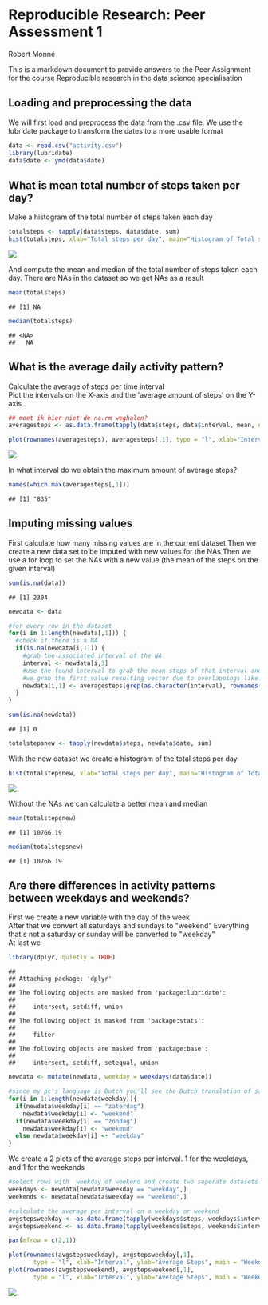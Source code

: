 # Reproducible Research: Peer Assessment 1
Robert Monné  

This is a markdown document to provide answers to the Peer Assignment for the course Reproducible research in the data science specialisation

## Loading and preprocessing the data
We will first load and preprocess the data from the .csv file. We use the lubridate package to transform the dates to a more usable format

```r
data <- read.csv("activity.csv")
library(lubridate)
data$date <- ymd(data$date)
```

## What is mean total number of steps taken per day?

Make a histogram of the total number of steps taken each day

```r
totalsteps <- tapply(data$steps, data$date, sum)
hist(totalsteps, xlab="Total steps per day", main="Histogram of Total steps per day")
```

![](PA1_template_files/figure-html/histogram1-1.png) 



And compute the mean and median of the total number of steps taken each day. There are NAs in the dataset so we get NAs as a result

```r
mean(totalsteps)
```

```
## [1] NA
```

```r
median(totalsteps)
```

```
## <NA> 
##   NA
```


## What is the average daily activity pattern?

Calculate the average of steps per time interval  
Plot the intervals on the X-axis and the 'average amount of steps' on the Y-axis  

```r
## moet ik hier niet de na.rm weghalen?
averagesteps <- as.data.frame(tapply(data$steps, data$interval, mean, na.rm=T))

plot(rownames(averagesteps), averagesteps[,1], type = "l", xlab="Interval", ylab="Average Steps")
```

![](PA1_template_files/figure-html/average-1.png) 

In what interval do we obtain the maximum amount of average steps?

```r
names(which.max(averagesteps[,1]))
```

```
## [1] "835"
```

## Imputing missing values
First calculate how many missing values are in the current dataset
Then we create a new data set to be imputed with new values for the NAs
Then we use a for loop to set the NAs with a new value (the mean of the steps on the given interval)



```r
sum(is.na(data))
```

```
## [1] 2304
```

```r
newdata <- data

#for every row in the dataset
for(i in 1:length(newdata[,1])) {
  #check if there is a NA
  if(is.na(newdata[i,1])) {
    #grab the associated interval of the NA
    interval <- newdata[i,3]
    #use the found interval to grab the mean steps of that interval and set is as new value for the NA
    #we grab the first value resulting vector due to overlappings like: 815 & 1815
    newdata[i,1] <- averagesteps[grep(as.character(interval), rownames(averagesteps)),1][1]
  }
}

sum(is.na(newdata))
```

```
## [1] 0
```

```r
totalstepsnew <- tapply(newdata$steps, newdata$date, sum)
```

With the new dataset we create a histogram of the total steps per day

```r
hist(totalstepsnew, xlab="Total steps per day", main="Histogram of Total steps per day")
```

![](PA1_template_files/figure-html/histogram2-1.png) 

Without the NAs we can calculate a better mean and median

```r
mean(totalstepsnew)
```

```
## [1] 10766.19
```

```r
median(totalstepsnew)
```

```
## [1] 10766.19
```

## Are there differences in activity patterns between weekdays and weekends?

First we create a new variable with the day of the week  
After that we convert all saturdays and sundays to "weekend"
Everything that's not a saturday or sunday will be converted to "weekday"  
At last we 


```r
library(dplyr, quietly = TRUE)
```

```
## 
## Attaching package: 'dplyr'
## 
## The following objects are masked from 'package:lubridate':
## 
##     intersect, setdiff, union
## 
## The following object is masked from 'package:stats':
## 
##     filter
## 
## The following objects are masked from 'package:base':
## 
##     intersect, setdiff, setequal, union
```

```r
newdata <- mutate(newdata, weekday = weekdays(data$date))

#since my pc's language is Dutch you'll see the Dutch translation of saturday and sunday in the if statements
for(i in 1:length(newdata$weekday)){
  if(newdata$weekday[i] == "zaterdag")
    newdata$weekday[i] <- "weekend"
  if(newdata$weekday[i] == "zondag")
    newdata$weekday[i] <- "weekend"
  else newdata$weekday[i] <- "weekday"
}
```

We create a 2 plots of the average steps per interval. 1 for the weekdays, and 1 for the weekends


```r
#select rows with  weekday of weekend and create two seperate datasets
weekdays <- newdata[newdata$weekday == "weekday",]
weekends <- newdata[newdata$weekday == "weekend",]

#calculate the average per interval on a weekday or weekend
avgstepsweekday <- as.data.frame(tapply(weekdays$steps, weekdays$interval, mean, na.rm=T))
avgstepsweekend <- as.data.frame(tapply(weekends$steps, weekends$interval, mean, na.rm=T))

par(mfrow = c(2,1))

plot(rownames(avgstepsweekday), avgstepsweekday[,1], 
       type = "l", xlab="Interval", ylab="Average Steps", main = "Weekdays")
plot(rownames(avgstepsweekend), avgstepsweekend[,1], 
       type = "l", xlab="Interval", ylab="Average Steps", main = "Weekends")
```

![](PA1_template_files/figure-html/plots-1.png) 
